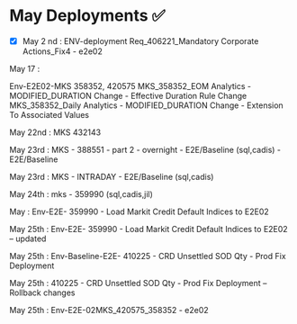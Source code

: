 # May Deployments :white_check_mark:

- [x] May 2 nd : ENV-deployment Req_406221_Mandatory Corporate Actions_Fix4 - e2e02

May 17 : 

Env-E2E02-MKS 358352, 420575
MKS_358352_EOM Analytics - MODIFIED_DURATION Change - Effective Duration Rule Change
MKS_358352_Daily Analytics - MODIFIED_DURATION Change - Extension To Associated Values


May 22nd : MKS 432143 

May 23rd : MKS - 388551 - part 2 - overnight - E2E/Baseline (sql,cadis) - E2E/Baseline

May 23rd : MKS - INTRADAY - E2E/Baseline (sql,cadis)

May 24th : mks - 359990  (sql,cadis,jil)

May : Env-E2E- 359990 - Load Markit Credit Default Indices to E2E02       


May 25th : Env-E2E- 359990 - Load Markit Credit Default Indices to E2E02 – updated 

May 25th : Env-Baseline-E2E- 410225 - CRD Unsettled SOD Qty - Prod Fix Deployment   

May 25th : 410225 - CRD Unsettled SOD Qty - Prod Fix Deployment – Rollback changes  

May 25th : Env-E2E-02MKS_420575_358352 - e2e02  
